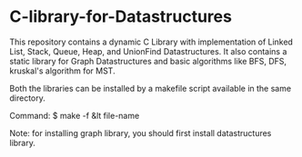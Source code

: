 # C-library-for-Datastructures
This repository contains a dynamic C Library with implementation of Linked List, Stack, Queue, Heap, and UnionFind Datastructures. It also contains a static library for Graph Datastructures and basic algorithms like BFS, DFS, kruskal's algorithm for MST.  

Both the libraries can be installed by a makefile script available in the same directory.  

Command: $ make -f &lt file-name  
  
Note: for installing graph library, you should first install datastructures library.
